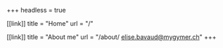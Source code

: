 +++
headless = true

[[link]]
title = "Home"
url = "/"

[[link]]
title = "About me"
url = "/about/ elise.bavaud@mygymer.ch"
+++
